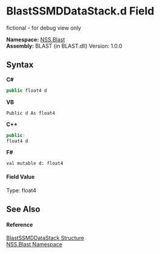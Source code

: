# BlastSSMDDataStack.d Field
 

fictional - for debug view only

**Namespace:**&nbsp;<a href="88b55311-4a89-0894-e27a-e157e443c7f7">NSS.Blast</a><br />**Assembly:**&nbsp;BLAST (in BLAST.dll) Version: 1.0.0

## Syntax

**C#**<br />
``` C#
public float4 d
```

**VB**<br />
``` VB
Public d As float4
```

**C++**<br />
``` C++
public:
float4 d
```

**F#**<br />
``` F#
val mutable d: float4
```


#### Field Value
Type: float4

## See Also


#### Reference
<a href="0f4f1f7f-e862-bea9-18e1-be0225e19ae1">BlastSSMDDataStack Structure</a><br /><a href="88b55311-4a89-0894-e27a-e157e443c7f7">NSS.Blast Namespace</a><br />